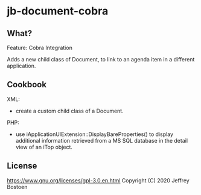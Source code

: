 # jb-document-cobra

## What?
Feature: Cobra Integration

Adds a new child class of Document, to link to an agenda item in a different application.


## Cookbook

XML:
* create a custom child class of a Document.

PHP:
* use iApplicationUIExtension::DisplayBareProperties() to display additional information retrieved from a MS SQL database in the detail view of an iTop object.

## License
https://www.gnu.org/licenses/gpl-3.0.en.html
Copyright (C) 2020 Jeffrey Bostoen

